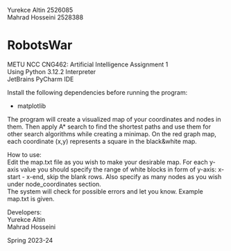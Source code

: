 Yurekce Altin  2526085   
Mahrad Hosseini 2528388
# RobotsWar
METU NCC CNG462: Artificial Intelligence Assignment 1  
Using Python 3.12.2 Interpreter  
JetBrains PyCharm IDE  

Install the following dependencies before running the program:  
- matplotlib

The program will create a visualized map of your coordinates and nodes in them. Then apply A* search to find the shortest paths and use them for other search algorithms while creating a minimap.
On the red graph map, each coordinate (x,y) represents a square in the black&white map.

How to use:  
Edit the map.txt file as you wish to make your desirable map. For each y-axis value you should specify the range of white blocks in form of y-axis: x-start - x-end, skip the blank rows. Also specify as many nodes as you wish under node_coordinates section.  
The system will check for possible errors and let you know.
Example map.txt is given.


Developers:  
Yurekce Altin  
Mahrad Hosseini

Spring 2023-24
